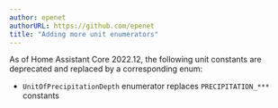 ```yaml
---
author: epenet
authorURL: https://github.com/epenet
title: "Adding more unit enumerators"
---
```


As of Home Assistant Core 2022.12, the following unit constants are deprecated and replaced 
by a corresponding enum:

  - `UnitOfPrecipitationDepth` enumerator replaces `PRECIPITATION_***` constants
